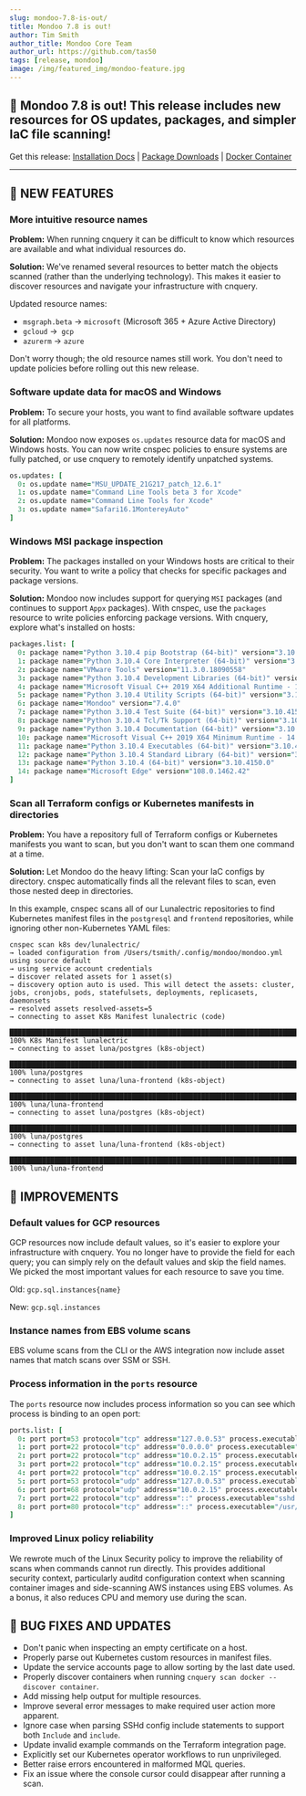 ```yaml
---
slug: mondoo-7.8-is-out/
title: Mondoo 7.8 is out!
author: Tim Smith
author_title: Mondoo Core Team
author_url: https://github.com/tas50
tags: [release, mondoo]
image: /img/featured_img/mondoo-feature.jpg
---
```


## 🥳 Mondoo 7.8 is out! This release includes new resources for OS updates, packages, and simpler IaC file scanning!

Get this release: [Installation Docs](/cnspec/) | [Package Downloads](https://releases.mondoo.com/mondoo/) | [Docker Container](https://hub.docker.com/r/mondoo/client)

---

## 🎉 NEW FEATURES

### More intuitive resource names

**Problem:** When running cnquery it can be difficult to know which resources are available and what individual resources do.

**Solution:** We've renamed several resources to better match the objects scanned (rather than the underlying technology). This makes it easier to discover resources and navigate your infrastructure with cnquery.

Updated resource names:

- `msgraph.beta` -> `microsoft` (Microsoft 365 + Azure Active Directory)
- `gcloud` ->` gcp`
- `azurerm` -> `azure`

Don't worry though; the old resource names still work. You don't need to update policies before rolling out this new release.

### Software update data for macOS and Windows

**Problem:** To secure your hosts, you want to find available software updates for all platforms.

**Solution:** Mondoo now exposes `os.updates` resource data for macOS and Windows hosts. You can now write cnspec policies to ensure systems are fully patched, or use cnquery to remotely identify unpatched systems.

```coffee
os.updates: [
  0: os.update name="MSU_UPDATE_21G217_patch_12.6.1"
  1: os.update name="Command Line Tools beta 3 for Xcode"
  2: os.update name="Command Line Tools for Xcode"
  3: os.update name="Safari16.1MontereyAuto"
]
```

### Windows MSI package inspection

**Problem:** The packages installed on your Windows hosts are critical to their security. You want to write a policy that checks for specific packages and package versions.

**Solution:** Mondoo now includes support for querying `MSI` packages (and continues to support `Appx` packages). With cnspec, use the `packages` resource to write policies enforcing package versions. With cnquery, explore what's installed on hosts:

```coffee
packages.list: [
  0: package name="Python 3.10.4 pip Bootstrap (64-bit)" version="3.10.4150.0"
  1: package name="Python 3.10.4 Core Interpreter (64-bit)" version="3.10.4150.0"
  2: package name="VMware Tools" version="11.3.0.18090558"
  3: package name="Python 3.10.4 Development Libraries (64-bit)" version="3.10.4150.0"
  4: package name="Microsoft Visual C++ 2019 X64 Additional Runtime - 14.28.29913" version="14.28.29913"
  5: package name="Python 3.10.4 Utility Scripts (64-bit)" version="3.10.4150.0"
  6: package name="Mondoo" version="7.4.0"
  7: package name="Python 3.10.4 Test Suite (64-bit)" version="3.10.4150.0"
  8: package name="Python 3.10.4 Tcl/Tk Support (64-bit)" version="3.10.4150.0"
  9: package name="Python 3.10.4 Documentation (64-bit)" version="3.10.4150.0"
  10: package name="Microsoft Visual C++ 2019 X64 Minimum Runtime - 14.28.29913" version="14.28.29913"
  11: package name="Python 3.10.4 Executables (64-bit)" version="3.10.4150.0"
  12: package name="Python 3.10.4 Standard Library (64-bit)" version="3.10.4150.0"
  13: package name="Python 3.10.4 (64-bit)" version="3.10.4150.0"
  14: package name="Microsoft Edge" version="108.0.1462.42"
]
```

### Scan all Terraform configs or Kubernetes manifests in directories

**Problem:** You have a repository full of Terraform configs or Kubernetes manifests you want to scan, but you don't want to scan them one command at a time.

**Solution:** Let Mondoo do the heavy lifting: Scan your IaC configs by directory. cnspec automatically finds all the relevant files to scan, even those nested deep in directories.

In this example, cnspec scans all of our Lunalectric repositories to find Kubernetes manifest files in the `postgresql` and `frontend` repositories, while ignoring other non-Kubernetes YAML files:

```text
cnspec scan k8s dev/lunalectric/
→ loaded configuration from /Users/tsmith/.config/mondoo/mondoo.yml using source default
→ using service account credentials
→ discover related assets for 1 asset(s)
→ discovery option auto is used. This will detect the assets: cluster, jobs, cronjobs, pods, statefulsets, deployments, replicasets, daemonsets
→ resolved assets resolved-assets=5
→ connecting to asset K8s Manifest lunalectric (code)

███████████████████████████████████████████████████████████████████████████ 100% K8s Manifest lunalectric
→ connecting to asset luna/postgres (k8s-object)

███████████████████████████████████████████████████████████████████████████ 100% luna/postgres
→ connecting to asset luna/luna-frontend (k8s-object)

███████████████████████████████████████████████████████████████████████████ 100% luna/luna-frontend
→ connecting to asset luna/postgres (k8s-object)

███████████████████████████████████████████████████████████████████████████ 100% luna/postgres
→ connecting to asset luna/luna-frontend (k8s-object)

███████████████████████████████████████████████████████████████████████████ 100% luna/luna-frontend
```

## 🧹 IMPROVEMENTS

### Default values for GCP resources

GCP resources now include default values, so it's easier to explore your infrastructure with cnquery. You no longer have to provide the field for each query; you can simply rely on the default values and skip the field names. We picked the most important values for each resource to save you time.

Old: `gcp.sql.instances{name}`

New: `gcp.sql.instances`

### Instance names from EBS volume scans

EBS volume scans from the CLI or the AWS integration now include asset names that match scans over SSM or SSH.

### Process information in the `ports` resource

The `ports` resource now includes process information so you can see which process is binding to an open port:

```coffee
ports.list: [
  0: port port=53 protocol="tcp" address="127.0.0.53" process.executable="/lib/systemd/systemd-resolved"
  1: port port=22 protocol="tcp" address="0.0.0.0" process.executable="sshd:"
  2: port port=22 protocol="tcp" address="10.0.2.15" process.executable="sshd:"
  3: port port=22 protocol="tcp" address="10.0.2.15" process.executable="sshd:"
  4: port port=22 protocol="tcp" address="10.0.2.15" process.executable="sshd:"
  5: port port=53 protocol="udp" address="127.0.0.53" process.executable="/lib/systemd/systemd-resolved"
  6: port port=68 protocol="udp" address="10.0.2.15" process.executable="/lib/systemd/systemd-networkd"
  7: port port=22 protocol="tcp" address="::" process.executable="sshd:"
  8: port port=80 protocol="tcp" address="::" process.executable="/usr/sbin/apache2"
]
```

### Improved Linux policy reliability

We rewrote much of the Linux Security policy to improve the reliability of scans when commands cannot run directly. This provides additional security context, particularly auditd configuration context when scanning container images and side-scanning AWS instances using EBS volumes. As a bonus, it also reduces CPU and memory use during the scan.

## 🐛 BUG FIXES AND UPDATES

- Don't panic when inspecting an empty certificate on a host.
- Properly parse out Kubernetes custom resources in manifest files.
- Update the service accounts page to allow sorting by the last date used.
- Properly discover containers when running `cnquery scan docker --discover container`.
- Add missing help output for multiple resources.
- Improve several error messages to make required user action more apparent.
- Ignore case when parsing SSHd config include statements to support both `Include` and `include`.
- Update invalid example commands on the Terraform integration page.
- Explicitly set our Kubernetes operator workflows to run unprivileged.
- Better raise errors encountered in malformed MQL queries.
- Fix an issue where the console cursor could disappear after running a scan.
